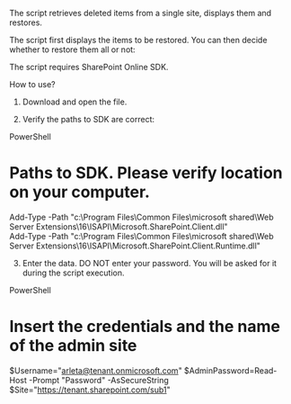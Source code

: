 The script retrieves deleted items from a single site, displays them and restores.

 

The script first displays the items to be restored. You can then decide whether to restore them all or not:



 



 

The script requires SharePoint Online SDK.

 

 

How to use?
1. Download and open the file.

2. Verify the paths to SDK are correct:

PowerShell
# Paths to SDK. Please verify location on your computer. 
Add-Type -Path "c:\Program Files\Common Files\microsoft shared\Web Server Extensions\16\ISAPI\Microsoft.SharePoint.Client.dll"  
Add-Type -Path "c:\Program Files\Common Files\microsoft shared\Web Server Extensions\16\ISAPI\Microsoft.SharePoint.Client.Runtime.dll"  
 
3. Enter the data. DO NOT enter your password. You will be asked for it during the script execution.

PowerShell
# Insert the credentials and the name of the admin site 
$Username="arleta@tenant.onmicrosoft.com" 
$AdminPassword=Read-Host -Prompt "Password" -AsSecureString 
$Site="https://tenant.sharepoint.com/sub1"
 
 

 
